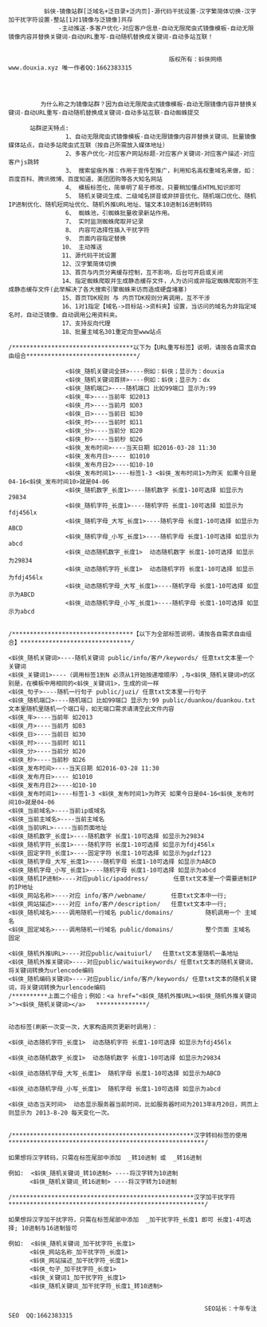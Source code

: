  

              蚪侠-镜像站群[泛域名+泛目录+泛内页]-源代码干扰设置-汉字繁简体切换-汉字加干扰字符设置-整站[1对1镜像与泛镜像]共存
                  -主动推送-多客户优化-对应客户信息-自动无限爬虫式镜像模板-自动无限镜像内容并替换关键词-自动URL重写-自动随机替换成关键词-自动多站互联！


                                                 版权所有：蚪侠网络 www.douxia.xyz 唯一作者QQ:1662383315




             为什么称之为镜像站群？因为自动无限爬虫式镜像模板-自动无限镜像内容并替换关键词-自动URL重写-自动随机替换成关键词-自动多站互联-自动蜘蛛提交

          站群逆天特点:
                    1、自动无限爬虫式镜像模板-自动无限镜像内容并替换关键词、批量镜像媒体站点，自动多站爬虫式互联（按自己所需放入媒体地址）
                    2、多客户优化-对应客户网站标题-对应客户关键词-对应客户描述-对应客户js跳转
                    3、 搜索留痕外推：作用于宣传型推广，利用知名高权重域名来做，如：百度百科、腾讯微博、百度知道、美团团购等各大知名网站
                    4、 模板标签化，简单明了易于修改，只要稍加懂点HTML知识即可
                    5、 随机关键词生成、二级域名拼音或非拼音优化、随机端口优化、随机IP进制优化、随机短网址优化、随机外推URL地址、锚文本10进制16进制转码
                    6、 蜘蛛池，引蜘蛛批量收录新站作用。
                    7、 实时监测蜘蛛爬取并记录 
                    8、 内容可选择性插入干扰字符
                    9、 页面内容指定替换
                   10、 主动推送
                   11、源代码干扰设置
                   12、汉字繁简体切换
                   13、首页与内页分离缓存控制，互不影响，后台可开启或关闭
                   14、指定蜘蛛爬取并生成静态缓存文件，人为访问或非指定蜘蛛爬取则不生成静态缓存文件(此举解决了各大搜索引擎蜘蛛来访而造成硬盘堵塞)
                   15、首页TDK规则 与 内页TDK规则分离调用，互不干涉
                   16、1对1指定【域名->目标站->资料夹】设置，当访问的域名为非指定域名时，自动泛镜像、自动调用公用资料夹。
                   17、支持反向代理
                   18、批量主域名301重定向至www站点
  
    /**********************************以下为【URL重写标签】说明，请按各自需求自由组合*******************************/
                             
                    <蚪侠_随机关键词全拼>----例如：蚪侠；显示为：douxia
                    <蚪侠_随机关键词首拼>----例如：蚪侠；显示为：dx
                    <蚪侠_随机端口>----随机端口 比如99端口 显示为:99 
                    <蚪侠_年>----当前年 如2013
                    <蚪侠_月>----当前月 如03
                    <蚪侠_日>----当前日 如30
                    <蚪侠_时>----当前时 如11
                    <蚪侠_分>----当前分 如20
                    <蚪侠_秒>----当前秒 如26
                    <蚪侠_发布时间>----当天日期 如2016-03-28 11:30
                    <蚪侠_发布月日>---- 如1010
                    <蚪侠_发布月日2>----如10-10
                    <蚪侠_发布时间1>----标签1-3 <蚪侠_发布时间1>为昨天 如果今日是04-16<蚪侠_发布时间10>就是04-06
                    <蚪侠_随机数字_长度1>----随机数字 长度1-10可选择 如显示为29834
                    <蚪侠_随机字符_长度1>----随机字符 长度1-10可选择 如显示为fdj456lx
                    <蚪侠_随机字母_大写_长度1>----随机字母 长度1-10可选择 如显示为ABCD
                    <蚪侠_随机字母_小写_长度1>----随机字母 长度1-10可选择 如显示为abcd
                    <蚪侠_动态随机数字_长度1>  动态随机数字 长度1-10可选择 如显示为29834
                    <蚪侠_动态随机字符_长度1>  动态随机字符 长度1-10可选择 如显示为fdj456lx
                    <蚪侠_动态随机字母_大写_长度1>----随机字母 长度1-10可选择 如显示为ABCD
                    <蚪侠_动态随机字母_小写_长度1>----随机字母 长度1-10可选择 如显示为abcd


    /**********************************【以下为全部标签说明，请按各自需求自由组合】*******************************/

    <蚪侠_随机关键词>----随机关键词 public/info/客户/keywords/ 任意txt文本里一个关键词
    <蚪侠_关键词1>----（调用标签1到N 必须从1开始按递增顺序）,与<蚪侠_随机关键词>的区别是，在模板中用相同的<蚪侠_关键词1>，生成的词一样
    <蚪侠_句子>----随机一行句子 public/juzi/ 任意txt文本里一行句子
    <蚪侠_随机端口>----随机端口 比如99端口 显示为:99 public/duankou/duankou.txt文本里随机里随机一个端口号，如无端口需求请清空此文件内容
    <蚪侠_年>----当前年 如2013
    <蚪侠_月>----当前月 如03
    <蚪侠_日>----当前日 如30
    <蚪侠_时>----当前时 如11
    <蚪侠_分>----当前分 如20
    <蚪侠_秒>----当前秒 如26
    <蚪侠_发布时间>----当天日期 如2016-03-28 11:30
    <蚪侠_发布月日>---- 如1010
    <蚪侠_发布月日2>----如10-10
    <蚪侠_发布时间1>----标签1-3 <蚪侠_发布时间1>为昨天 如果今日是04-16<蚪侠_发布时间10>就是04-06
    <蚪侠_当前域名>----当前ip或域名
    <蚪侠_当前主域名>----当前主域名
    <蚪侠_当前URL>-----当前页面地址
    <蚪侠_随机数字_长度1>----随机数字 长度1-10可选择 如显示为29834
    <蚪侠_随机字符_长度1>----随机字符 长度1-10可选择 如显示为fdj456lx
    <蚪侠_固定字符_长度1>----固定字符 长度1-10可选择 如显示为gdzf123
    <蚪侠_随机字母_大写_长度1>----随机字母 长度1-10可选择 如显示为ABCD
    <蚪侠_随机字母_小写_长度1>----随机字母 长度1-10可选择 如显示为abcd
    <蚪侠_随机IP进制>----对应public/ipaddress/       任意txt文本里一个需要进制IP的IP地址
    <蚪侠_网站名称>----对应 info/客户/webname/       任意txt文本中一行;
    <蚪侠_网站描述>----对应 info/客户/description/   任意txt文本中一行;
    <蚪侠_随机域名>----调用随机一行域名 public/domains/         随机调用一个 主域名
    <蚪侠_固定域名>----调用随机一行域名 public/domains/         整个页面 主域名 固定

    <蚪侠_随机外推URL>----对应public/waituiurl/   任意txt文本里随机一条地址
    <蚪侠_随机外推关键词>----对应public/waituikeywords/ 任意txt文本的随机关键词，将关键词转换为urlencode编码
    <蚪侠_随机编码关键词>----对应public/info/客户/keywords/ 任意txt文本的随机关键词，将关键词转换为urlencode编码
    /**********上面二个组合；例如：<a href="<蚪侠_随机外推URL><蚪侠_随机外推关键词>"><蚪侠_随机关键词></a>   **************/


    动态标签(刷新一次变一次，大家构造网页更新时调用)：

    <蚪侠_动态随机字符_长度1>  动态随机字符 长度1-10可选择 如显示为fdj456lx

    <蚪侠_动态随机数字_长度1>  动态随机数字 长度1-10可选择 如显示为29834

    <蚪侠_动态随机字母_大写_长度1>  随机字母 长度1-10可选择 如显示为ABCD

    <蚪侠_动态随机字母_小写_长度1>  随机字母 长度1-10可选择 如显示为abcd

    <蚪侠_动态当天时间>  动态显示服务器当前时间，比如服务器时间为2013年8月20日，网页上则显示为 2013-8-20 每天变化一次。


    /***************************************************汉字转码标签的使用*******************************************************/

    如果想将汉字转码，只需在标签尾部中添加  _转10进制 或  _转16进制

    例如:  <蚪侠_随机关键词_转10进制> ----将汉字转为10进制
          <蚪侠_随机关键词_转16进制> ----将汉字转为10进制

    /***************************************************汉字加干扰字符*******************************************************/

    如果想将汉字加干扰字符，只需在标签尾部中添加  _加干扰字符_长度1 即可 长度1-4可选择; 10进制与16进制皆可

    例如:  <蚪侠_随机关键词_加干扰字符_长度1>
          <蚪侠_网站名称_加干扰字符_长度1>
          <蚪侠_网站描述_加干扰字符_长度1>
          <蚪侠_句子_加干扰字符_长度1>
          <蚪侠_关键词1_加干扰字符_长度1>
          <蚪侠_随机关键词_加干扰字符_长度1_转10进制>


                                                           SEO站长：十年专注SEO  QQ:1662383315
